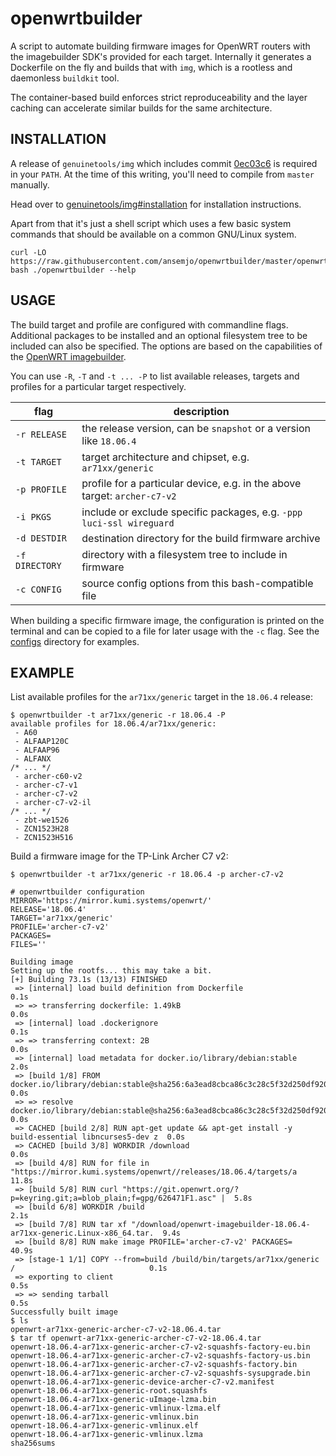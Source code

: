 # openwrtbuilder

A script to automate building firmware images for OpenWRT routers with the
imagebuilder SDK's provided for each target. Internally it generates a
Dockerfile on the fly and builds that with `img`, which is a rootless and
daemonless `buildkit` tool.

The container-based build enforces strict reproduceability and the layer caching
can accelerate similar builds for the same architecture.

## INSTALLATION

A release of `genuinetools/img` which includes commit [0ec03c6][commit] is
required in your `PATH`. At the time of this writing, you'll need to compile
from `master` manually.

[commit]: https://github.com/genuinetools/img/commit/0ec03c62e5146

Head over to [genuinetools/img#installation][install] for installation
instructions.

[install]: https://github.com/genuinetools/img#installation

Apart from that it's just a shell script which uses a few basic system commands
that should be available on a common GNU/Linux system.

```
curl -LO https://raw.githubusercontent.com/ansemjo/openwrtbuilder/master/openwrtbuilder
bash ./openwrtbuilder --help
```

## USAGE

The build target and profile are configured with commandline flags. Additional
packages to be installed and an optional filesystem tree to be included can also
be specified. The options are based on the capabilities of the
[OpenWRT imagebuilder](https://openwrt.org/docs/guide-user/additional-software/imagebuilder).

You can use `-R`, `-T` and `-t ... -P` to list available releases, targets and
profiles for a particular target respectively.

| flag | description |
|------|-------------|
| `-r RELEASE` | the release version, can be `snapshot` or a version like `18.06.4` |
| `-t TARGET` | target architecture and chipset, e.g. `ar71xx/generic` |
| `-p PROFILE` | profile for a particular device, e.g. in the above target: `archer-c7-v2` |
| `-i PKGS` | include or exclude specific packages, e.g. `-ppp luci-ssl wireguard` |
| `-d DESTDIR` | destination directory for the build firmware archive |
| `-f DIRECTORY` | directory with a filesystem tree to include in firmware |
| `-c CONFIG` | source config options from this bash-compatible file |

When building a specific firmware image, the configuration is printed on the
terminal and can be copied to a file for later usage with the `-c` flag. See the
[configs](configs/) directory for examples.

## EXAMPLE

List available profiles for the `ar71xx/generic` target in the `18.06.4`
release:

```
$ openwrtbuilder -t ar71xx/generic -r 18.06.4 -P
available profiles for 18.06.4/ar71xx/generic:
 - A60
 - ALFAAP120C
 - ALFAAP96
 - ALFANX
/* ... */
 - archer-c60-v2
 - archer-c7-v1
 - archer-c7-v2
 - archer-c7-v2-il
/* ... */
 - zbt-we1526
 - ZCN1523H28
 - ZCN1523H516
```

Build a firmware image for the TP-Link Archer C7 v2:

```
$ openwrtbuilder -t ar71xx/generic -r 18.06.4 -p archer-c7-v2

# openwrtbuilder configuration
MIRROR='https://mirror.kumi.systems/openwrt/'
RELEASE='18.06.4'
TARGET='ar71xx/generic'
PROFILE='archer-c7-v2'
PACKAGES=
FILES=''

Building image
Setting up the rootfs... this may take a bit.
[+] Building 73.1s (13/13) FINISHED
 => [internal] load build definition from Dockerfile                                                 0.1s
 => => transferring dockerfile: 1.49kB                                                               0.0s
 => [internal] load .dockerignore                                                                    0.1s
 => => transferring context: 2B                                                                      0.0s
 => [internal] load metadata for docker.io/library/debian:stable                                     2.0s
 => [build 1/8] FROM docker.io/library/debian:stable@sha256:6a3ead8cbca86c3c28c5f32d250df9203f7cb93  0.0s
 => => resolve docker.io/library/debian:stable@sha256:6a3ead8cbca86c3c28c5f32d250df9203f7cb939ed07a  0.0s
 => CACHED [build 2/8] RUN apt-get update && apt-get install -y   build-essential libncurses5-dev z  0.0s
 => CACHED [build 3/8] WORKDIR /download                                                             0.0s
 => [build 4/8] RUN for file in   "https://mirror.kumi.systems/openwrt//releases/18.06.4/targets/a  11.8s
 => [build 5/8] RUN curl "https://git.openwrt.org/?p=keyring.git;a=blob_plain;f=gpg/626471F1.asc" |  5.8s
 => [build 6/8] WORKDIR /build                                                                       2.1s
 => [build 7/8] RUN tar xf "/download/openwrt-imagebuilder-18.06.4-ar71xx-generic.Linux-x86_64.tar.  9.4s
 => [build 8/8] RUN make image PROFILE='archer-c7-v2' PACKAGES=                                     40.9s
 => [stage-1 1/1] COPY --from=build /build/bin/targets/ar71xx/generic /                              0.1s
 => exporting to client                                                                              0.5s
 => => sending tarball                                                                               0.5s
Successfully built image
$ ls
openwrt-ar71xx-generic-archer-c7-v2-18.06.4.tar
$ tar tf openwrt-ar71xx-generic-archer-c7-v2-18.06.4.tar
openwrt-18.06.4-ar71xx-generic-archer-c7-v2-squashfs-factory-eu.bin
openwrt-18.06.4-ar71xx-generic-archer-c7-v2-squashfs-factory-us.bin
openwrt-18.06.4-ar71xx-generic-archer-c7-v2-squashfs-factory.bin
openwrt-18.06.4-ar71xx-generic-archer-c7-v2-squashfs-sysupgrade.bin
openwrt-18.06.4-ar71xx-generic-device-archer-c7-v2.manifest
openwrt-18.06.4-ar71xx-generic-root.squashfs
openwrt-18.06.4-ar71xx-generic-uImage-lzma.bin
openwrt-18.06.4-ar71xx-generic-vmlinux-lzma.elf
openwrt-18.06.4-ar71xx-generic-vmlinux.bin
openwrt-18.06.4-ar71xx-generic-vmlinux.elf
openwrt-18.06.4-ar71xx-generic-vmlinux.lzma
sha256sums
```
